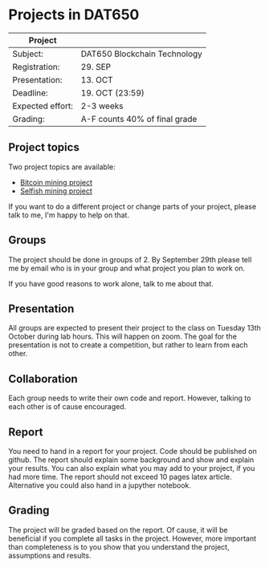 # Projects in DAT650

| Project          |                              |
| ---------------- | ---------------------------- |
| Subject:         | DAT650 Blockchain Technology |
| Registration:    | 29. SEP                      |
| Presentation:    | 13. OCT                      |
| Deadline:        | 19. OCT (23:59)              |
| Expected effort: | 2-3 weeks                    |
| Grading:         | A-F counts 40% of final grade |

## Project topics

Two project topics are available:
* [Bitcoin mining project](pow.md)
* [Selfish mining project](selfish.md)

If you want to do a different project or change parts of your project, please talk to me, I'm happy to help on that.

## Groups

The project should be done in groups of 2.
By September 29th please tell me by email who is in your group and what project you plan to work on.

If you have good reasons to work alone, talk to me about that.

## Presentation
All groups are expected to present their project to the class on Tuesday 13th October during lab hours.
This will happen on zoom.
The goal for the presentation is not to create a competition, but rather to learn from each other.

## Collaboration
Each group needs to write their own code and report. However, talking to each other is of cause encouraged.

## Report
You need to hand in a report for your project. 
Code should be published on github.
The report should explain some background and show and explain your results.
You can also explain what you may add to your project, if you had more time.
The report should not exceed 10 pages latex article.
Alternative you could also hand in a jupyther notebook.

## Grading
The project will be graded based on the report.
Of cause, it will be beneficial if you complete all tasks in the project.
However, more important than completeness is to you show that you understand the project, assumptions and results.
